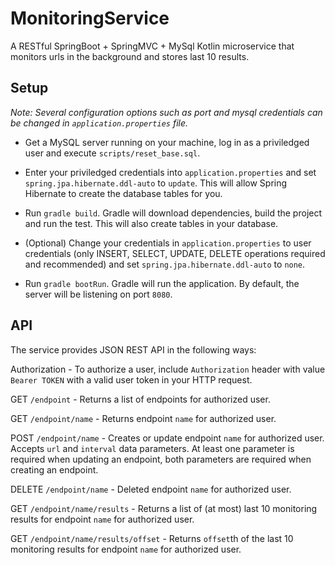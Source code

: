 # MonitoringService

A RESTful SpringBoot + SpringMVC + MySql Kotlin microservice that monitors urls in the background and stores last 10 results.

## Setup
*Note: Several configuration options such as port and mysql credentials can be changed in `application.properties` file.*

* Get a MySQL server running on your machine, log in as a priviledged user and execute `scripts/reset_base.sql`. 

* Enter your priviledged credentials into `application.properties` and set `spring.jpa.hibernate.ddl-auto` to `update`. This will allow Spring Hibernate to create the database tables for you.

* Run `gradle build`. Gradle will download dependencies, build the project and run the test. This will also create tables in your database.

* (Optional) Change your credentials in `application.properties` to user credentials (only INSERT, SELECT, UPDATE, DELETE operations required and recommended) and set `spring.jpa.hibernate.ddl-auto` to `none`.

* Run `gradle bootRun`. Gradle will run the application. By default, the server will be listening on port `8080`.

## API
The service provides JSON REST API in the following ways:

Authorization - To authorize a user, include `Authorization` header with value `Bearer TOKEN` with a valid user token in your HTTP request.

GET `/endpoint` - Returns a list of endpoints for authorized user.

GET `/endpoint/name` - Returns endpoint `name` for authorized user.

POST `/endpoint/name` - Creates or update endpoint `name` for authorized user. Accepts `url` and `interval` data parameters. At least one parameter is required when updating an endpoint, both parameters are required when creating an endpoint.

DELETE `/endpoint/name` - Deleted endpoint `name` for authorized user.

GET `/endpoint/name/results` - Returns a list of (at most) last 10 monitoring results for endpoint `name` for authorized user.

GET `/endpoint/name/results/offset` - Returns `offset`th of the last 10 monitoring results for endpoint `name` for authorized user.